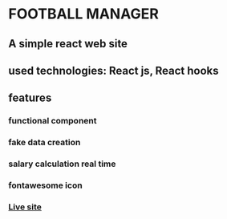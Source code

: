 # FOOTBALL MANAGER

## A simple react web site 

## used technologies: React js, React hooks

## features
### functional component
### fake data creation 
### salary calculation real time
### fontawesome icon

### [Live site](https://footballmanager.netlify.app/)
